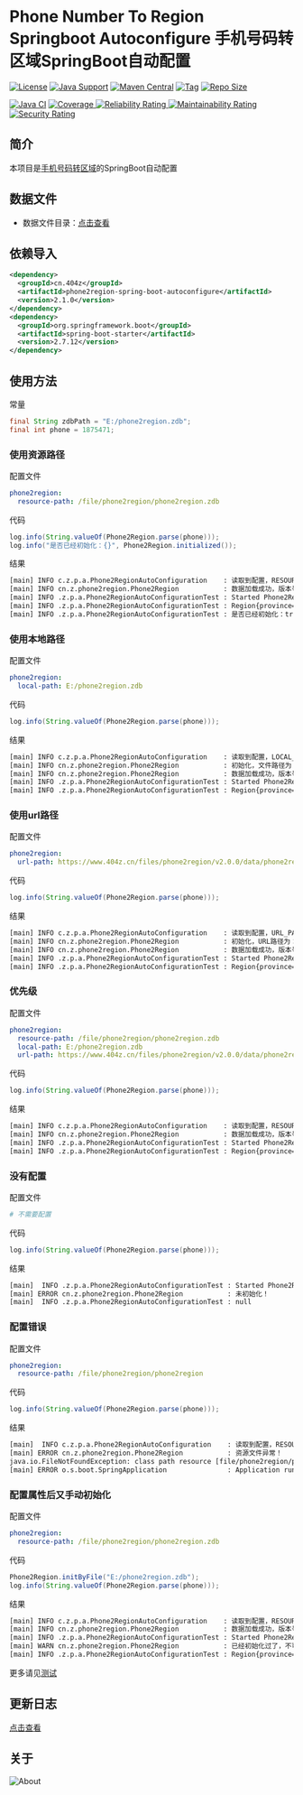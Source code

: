 # Phone Number To Region Springboot Autoconfigure 手机号码转区域SpringBoot自动配置

[![License](https://img.shields.io/github/license/ALI1416/phone2region-spring-boot-autoconfigure?label=License)](https://www.apache.org/licenses/LICENSE-2.0.txt)
[![Java Support](https://img.shields.io/badge/Java-8+-green)](https://openjdk.org/)
[![Maven Central](https://img.shields.io/maven-central/v/cn.404z/phone2region-spring-boot-autoconfigure?label=Maven%20Central)](https://mvnrepository.com/artifact/cn.404z/phone2region-spring-boot-autoconfigure)
[![Tag](https://img.shields.io/github/v/tag/ALI1416/phone2region-spring-boot-autoconfigure?label=Tag)](https://github.com/ALI1416/phone2region-spring-boot-autoconfigure/tags)
[![Repo Size](https://img.shields.io/github/repo-size/ALI1416/phone2region-spring-boot-autoconfigure?label=Repo%20Size&color=success)](https://github.com/ALI1416/phone2region-spring-boot-autoconfigure/archive/refs/heads/master.zip)

[![Java CI](https://github.com/ALI1416/phone2region-spring-boot-autoconfigure/actions/workflows/ci.yml/badge.svg)](https://github.com/ALI1416/phone2region-spring-boot-autoconfigure/actions/workflows/ci.yml)
[![Coverage](https://sonarcloud.io/api/project_badges/measure?project=ALI1416_phone2region-spring-boot-autoconfigure&metric=coverage)
![Reliability Rating](https://sonarcloud.io/api/project_badges/measure?project=ALI1416_phone2region-spring-boot-autoconfigure&metric=reliability_rating)
![Maintainability Rating](https://sonarcloud.io/api/project_badges/measure?project=ALI1416_phone2region-spring-boot-autoconfigure&metric=sqale_rating)
![Security Rating](https://sonarcloud.io/api/project_badges/measure?project=ALI1416_phone2region-spring-boot-autoconfigure&metric=security_rating)](https://sonarcloud.io/summary/new_code?id=ALI1416_phone2region-spring-boot-autoconfigure)

## 简介

本项目是[手机号码转区域](https://github.com/ALI1416/phone2region)的SpringBoot自动配置

## 数据文件

- 数据文件目录：[点击查看](https://github.com/ALI1416/phone2region/tree/master/data)

## 依赖导入

```xml
<dependency>
  <groupId>cn.404z</groupId>
  <artifactId>phone2region-spring-boot-autoconfigure</artifactId>
  <version>2.1.0</version>
</dependency>
<dependency>
  <groupId>org.springframework.boot</groupId>
  <artifactId>spring-boot-starter</artifactId>
  <version>2.7.12</version>
</dependency>
```

## 使用方法

常量

```java
final String zdbPath = "E:/phone2region.zdb";
final int phone = 1875471;
```

### 使用资源路径

配置文件

```yml
phone2region:
  resource-path: /file/phone2region/phone2region.zdb
```

代码

```java
log.info(String.valueOf(Phone2Region.parse(phone)));
log.info("是否已经初始化：{}", Phone2Region.initialized());
```

结果

```txt
[main] INFO c.z.p.a.Phone2RegionAutoConfiguration    : 读取到配置，RESOURCE_PATH为：/file/phone2region/phone2region.zdb
[main] INFO cn.z.phone2region.Phone2Region           : 数据加载成功，版本号为：20230225，校验码为：C8AEEA0A
[main] INFO .z.p.a.Phone2RegionAutoConfigurationTest : Started Phone2RegionAutoConfigurationTest in 0.442 seconds (JVM running for 0.931)
[main] INFO .z.p.a.Phone2RegionAutoConfigurationTest : Region{province='山东', city='济宁', zipCode='272000', areaCode='0537', isp='移动'}
[main] INFO .z.p.a.Phone2RegionAutoConfigurationTest : 是否已经初始化：true
```

### 使用本地路径

配置文件

```yml
phone2region:
  local-path: E:/phone2region.zdb
```

代码

```java
log.info(String.valueOf(Phone2Region.parse(phone)));
```

结果

```txt
[main] INFO c.z.p.a.Phone2RegionAutoConfiguration    : 读取到配置，LOCAL_PATH为：E:/phone2region.zdb
[main] INFO cn.z.phone2region.Phone2Region           : 初始化，文件路径为：E:/phone2region.zdb
[main] INFO cn.z.phone2region.Phone2Region           : 数据加载成功，版本号为：20230225，校验码为：C8AEEA0A
[main] INFO .z.p.a.Phone2RegionAutoConfigurationTest : Started Phone2RegionAutoConfigurationTest in 0.442 seconds (JVM running for 0.931)
[main] INFO .z.p.a.Phone2RegionAutoConfigurationTest : Region{province='山东', city='济宁', zipCode='272000', areaCode='0537', isp='移动'}
```

### 使用url路径

配置文件

```yml
phone2region:
  url-path: https://www.404z.cn/files/phone2region/v2.0.0/data/phone2region.zdb
```

代码

```java
log.info(String.valueOf(Phone2Region.parse(phone)));
```

结果

```txt
[main] INFO c.z.p.a.Phone2RegionAutoConfiguration    : 读取到配置，URL_PATH为：https://www.404z.cn/files/phone2region/v2.0.0/data/phone2region.zdb
[main] INFO cn.z.phone2region.Phone2Region           : 初始化，URL路径为：https://www.404z.cn/files/phone2region/v2.0.0/data/phone2region.zdb
[main] INFO cn.z.phone2region.Phone2Region           : 数据加载成功，版本号为：20230225，校验码为：C8AEEA0A
[main] INFO .z.p.a.Phone2RegionAutoConfigurationTest : Started Phone2RegionAutoConfigurationTest in 0.442 seconds (JVM running for 0.931)
[main] INFO .z.p.a.Phone2RegionAutoConfigurationTest : Region{province='山东', city='济宁', zipCode='272000', areaCode='0537', isp='移动'}
```

### 优先级

配置文件

```yml
phone2region:
  resource-path: /file/phone2region/phone2region.zdb
  local-path: E:/phone2region.zdb
  url-path: https://www.404z.cn/files/phone2region/v2.0.0/data/phone2region.zdb
```

代码

```java
log.info(String.valueOf(Phone2Region.parse(phone)));
```

结果

```txt
[main] INFO c.z.p.a.Phone2RegionAutoConfiguration    : 读取到配置，RESOURCE_PATH为：/file/phone2region/phone2region.zdb
[main] INFO cn.z.phone2region.Phone2Region           : 数据加载成功，版本号为：20230225，校验码为：C8AEEA0A
[main] INFO .z.p.a.Phone2RegionAutoConfigurationTest : Started Phone2RegionAutoConfigurationTest in 0.442 seconds (JVM running for 0.931)
[main] INFO .z.p.a.Phone2RegionAutoConfigurationTest : Region{province='山东', city='济宁', zipCode='272000', areaCode='0537', isp='移动'}
```

### 没有配置

配置文件

```yml
# 不需要配置
```

代码

```java
log.info(String.valueOf(Phone2Region.parse(phone)));
```

结果

```txt
[main]  INFO .z.p.a.Phone2RegionAutoConfigurationTest : Started Phone2RegionAutoConfigurationTest in 0.442 seconds (JVM running for 0.931)
[main] ERROR cn.z.phone2region.Phone2Region           : 未初始化！
[main]  INFO .z.p.a.Phone2RegionAutoConfigurationTest : null
```

### 配置错误

配置文件

```yml
phone2region:
  resource-path: /file/phone2region/phone2region
```

代码

```java
log.info(String.valueOf(Phone2Region.parse(phone)));
```

结果

```txt
[main]  INFO c.z.p.a.Phone2RegionAutoConfiguration    : 读取到配置，RESOURCE_PATH为：/file/phone2region/phone2region
[main] ERROR cn.z.phone2region.Phone2Region           : 资源文件异常！
java.io.FileNotFoundException: class path resource [file/phone2region/phone2region] cannot be opened because it does not exist
[main] ERROR o.s.boot.SpringApplication               : Application run failed
```

### 配置属性后又手动初始化

配置文件

```yml
phone2region:
  resource-path: /file/phone2region/phone2region.zdb
```

代码

```java
Phone2Region.initByFile("E:/phone2region.zdb");
log.info(String.valueOf(Phone2Region.parse(phone)));
```

结果

```txt
[main] INFO c.z.p.a.Phone2RegionAutoConfiguration    : 读取到配置，RESOURCE_PATH为：/file/phone2region/phone2region.zdb
[main] INFO cn.z.phone2region.Phone2Region           : 数据加载成功，版本号为：20230225，校验码为：C8AEEA0A
[main] INFO .z.p.a.Phone2RegionAutoConfigurationTest : Started Phone2RegionAutoConfigurationTest in 0.442 seconds (JVM running for 0.931)
[main] WARN cn.z.phone2region.Phone2Region           : 已经初始化过了，不可重复初始化！
[main] INFO .z.p.a.Phone2RegionAutoConfigurationTest : Region{province='山东', city='济宁', zipCode='272000', areaCode='0537', isp='移动'}
```

更多请见[测试](./src/test)

## 更新日志

[点击查看](./CHANGELOG.md)

## 关于

<picture>
  <source media="(prefers-color-scheme: dark)" srcset="https://www.404z.cn/images/about.dark.svg">
  <img alt="About" src="https://www.404z.cn/images/about.light.svg">
</picture>
